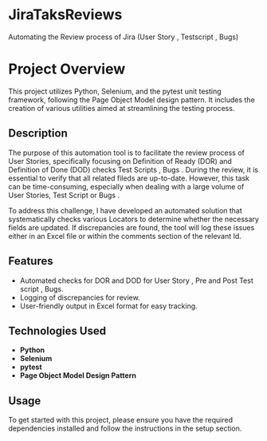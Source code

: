 # JiraTaksReviews
Automating the Review process of Jira (User Story , Testscript , Bugs)

# Project Overview

This project utilizes Python, Selenium, and the pytest unit testing framework, following the Page Object Model design pattern. It includes the creation of various utilities aimed at streamlining the testing process.

## Description

The purpose of this automation tool is to facilitate the review process of User Stories, specifically focusing on Definition of Ready (DOR) and Definition of Done (DOD) checks Test Scripts , Bugs . During the review, it is essential to verify that all related fileds   are up-to-date. However, this task can be time-consuming, especially when dealing with a large volume of User Stories, Test Script or Bugs .

To address this challenge, I have developed an automated solution that systematically checks various Locators to determine whether the necessary fields are updated. If discrepancies are found, the tool will log these issues either in an Excel file or within the comments section of the relevant Id.

## Features

- Automated checks for DOR and DOD for User Story , Pre and Post Test script , Bugs.
- Logging of discrepancies for review.
- User-friendly output in Excel format for easy tracking.

## Technologies Used

- **Python**
- **Selenium**
- **pytest**
- **Page Object Model Design Pattern**

## Usage

To get started with this project, please ensure you have the required dependencies installed and follow the instructions in the setup section.

